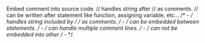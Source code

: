Embed comment into source code. 
// handles string after // as comments. 
// can be written after statement like function, assigning variable, etc...
/* - */ handles string included by /* */ as comments. 
/* - */ can be embedded between statements. 
/* - */ can handle multiple comment lines.
/* - */ can not be embedded into other /* - */. 
